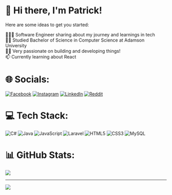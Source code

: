 <!-- Level 1: Simple bio and stats -->

# 👋 Hi there, I'm Patrick!

Here are some ideas to get you started:

👩🏻‍💻 Software Engineer sharing about my journey and learnings in tech </br>
👨‍🎓 Studied Bachelor of Science in Computer Science at  Adamson University </br>
🙋‍♂️ Very passionate on building and developing things! </br>
📫 Currently learning about React </br>

<!-- GitHub stats from (https://github.com/anuraghazra/github-readme-stats)
[![Anurag's GitHub stats-Dark](https://github-readme-stats.vercel.app/api?username=pjpj-pj&show_icons=true&theme=dark#gh-dark-mode-only)](https://github.com/pjpj-pj/github-readme-stats#gh-dark-mode-only)
[![Anurag's GitHub stats-Light](https://github-readme-stats.vercel.app/api?username=pjpj-pj&show_icons=true&theme=default#gh-light-mode-only)](https://github.com/pjpj-pj/github-readme-stats#gh-light-mode-only)
-->

# 🌐 Socials:
[![Facebook](https://img.shields.io/badge/Facebook-%231877F2.svg?logo=Facebook&logoColor=white)](https://facebook.com/https://www.facebook.com/patrickjamesnedula16) [![Instagram](https://img.shields.io/badge/Instagram-%23E4405F.svg?logo=Instagram&logoColor=white)](https://instagram.com/https://www.instagram.com/pj.nedula/) [![LinkedIn](https://img.shields.io/badge/LinkedIn-%230077B5.svg?logo=linkedin&logoColor=white)](https://linkedin.com/in/https://www.linkedin.com/in/patrick-james-nedula-87a15b2b0/) [![Reddit](https://img.shields.io/badge/Reddit-%23FF4500.svg?logo=Reddit&logoColor=white)](https://reddit.com/user/https://www.reddit.com/user/pjpjpjz/) 

# 💻 Tech Stack:
![C#](https://img.shields.io/badge/c%23-%23239120.svg?style=for-the-badge&logo=csharp&logoColor=white) ![Java](https://img.shields.io/badge/java-%23ED8B00.svg?style=for-the-badge&logo=openjdk&logoColor=white) ![JavaScript](https://img.shields.io/badge/javascript-%23323330.svg?style=for-the-badge&logo=javascript&logoColor=%23F7DF1E) ![Laravel](https://img.shields.io/badge/laravel-%23FF2D20.svg?style=for-the-badge&logo=laravel&logoColor=white) ![HTML5](https://img.shields.io/badge/html5-%23E34F26.svg?style=for-the-badge&logo=html5&logoColor=white) ![CSS3](https://img.shields.io/badge/css3-%231572B6.svg?style=for-the-badge&logo=css3&logoColor=white) ![MySQL](https://img.shields.io/badge/mysql-4479A1.svg?style=for-the-badge&logo=mysql&logoColor=white)
# 📊 GitHub Stats:
![](https://github-readme-stats.vercel.app/api?username=pjpj-pj&theme=dark&hide_border=false&include_all_commits=false&count_private=false)<br/>

---
[![](https://visitcount.itsvg.in/api?id=pjpj-pj&icon=0&color=0)](https://visitcount.itsvg.in)

<!-- Proudly created with GPRM ( https://gprm.itsvg.in ) -->

